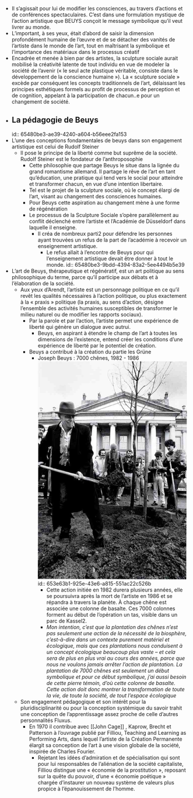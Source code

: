 - Il s’agissait pour lui de modifier les consciences, au travers d’actions et de conférences spectaculaires. C’est dans une formulation mystique de l’action artistique que BEUYS conçoit le message symbolique qu’il veut livrer au monde.
- L’important, à ses yeux, était d’abord de saisir la dimension profondément humaine de l’œuvre et de se détacher des vanités de l’artiste dans le monde de l’art, tout en maîtrisant la symbolique et l’importance des matériaux dans le processus créatif
- Encadrée et menée à bien par des artistes, la sculpture sociale aurait mobilisé la créativité latente de tout individu en vue de modeler la société de l’avenir (« le seul acte plastique véritable, consiste dans le développement de la conscience humaine »). La « sculpture sociale » excède par conséquent les concepts traditionnels de l’art, délaissant les principes esthétiques formels au profit de processus de perception et de cognition, appelant à la participation de chacun..e pour un changement de société.
- ## La pédagogie de Beuys
  id:: 65480be3-ae39-4240-a604-b56eee2fa153
- L’une des conceptions fondamentales de beuys dans son engagement artistique est celui de Rudolf Steiner
	- Il pose le principe de la liberté comme but suprême de la société. Rudolf Steiner est le fondateur de l’anthroposophie
		- Cette philosophie que partage Beuys le situe dans la lignée du grand romantisme allemand. Il partage le rêve de l’art en tant qu’éducation, une pratique qui tend vers le social pour atteindre et transformer chacun, en vue d’une intention libertaire.
		- Tel est le projet de la sculpture sociale, où le concept élargi de l’art, visant au changement des consciences humaines.
		- Pour Beuys cette aspiration au changement mène à une forme de régénération
		- Le processus de la Sculpture Sociale s’opère parallèlement au conflit déclenché entre l’artiste et l’Académie de Düsseldorf dans laquelle il enseigne.
			- Il créa de nombreux parti2 pour défendre les personnes ayant trouvées un refus de la part de l’académie à recevoir un enseignement artistique.
				- Le refus allait à l’encontre de Beuys pour qui l’enseignement artistique devait être donner à tout le monde.
				  id:: 65480be3-9bdd-4394-83a2-5ee4494b5e39
- L’art de Beuys, thérapeutique et régénératif, est un art politique au sens philosophique du terme, parce qu’il participe aux débats et à l’élaboration de la société.
	- Aux yeux d’Arendt, l’artiste est un personnage politique en ce qu’il revêt les qualités nécessaires à l’action politique, ou plus exactement à la « praxis » politique (la praxis, au sens d’action, désigne l’ensemble des activités humaines susceptibles de transformer le milieu naturel ou de modifier les rapports sociaux).
		- Par la parole et par l’action, l’artiste permet une expérience de liberté qui génère un dialogue avec autrui.
			- Beuys, en aspirant à étendre le champ de l’art à toutes les dimensions de l’existence, entend créer les conditions d’une expérience de liberté par le potentiel de création.
		- Beuys a contribué à la création du partie les Grüne
			- Joseph Beuys : 7000 chênes, 1982 - 1986 ![image.png](../assets/image_1698509441517_0.png)
			  id:: 653e63b1-925e-43e6-a815-551ac22c526b
				- Cette action initiée en 1982 durera plusieurs années, elle se poursuivra après la mort de l’artiste en 1986 et se répandra à travers la planète. À chaque chêne est associée une colonne de basalte. Ces 7000 colonnes forment au début de l’opération un tas, visible dans un parc de Kassel2.
				- *Mon intention, c’est que la plantation des chênes n’est pas seulement une action de la nécessité de la biosphère, c’est-à-dire dans un contexte purement matériel et écologique, mais que ces plantations nous conduisent à un concept écologique beaucoup plus vaste – et cela sera de plus en plus vrai au cours des années, parce que nous ne voulons jamais arrêter l’action de plantation. La plantation de 7000 chênes est seulement un début symbolique et pour ce début symbolique, j’ai aussi besoin de cette pierre témoin, d’où cette colonne de basalte. Cette action doit donc montrer la transformation de toute la vie, de toute la société, de tout l’espace écologique*
	- Son engagement pédagogique et son intérêt pour la pluridisciplinarité ou pour la conception systémique du savoir trahit une conception de l’apprentissage assez proche de celle d’autres personnalités Fluxus.
		- En 1970 il contribue avec [[John Cage]] , Kaprow, Brecht et Patterson à l’ouvrage publié par Filliou, Teaching and Learning as Performing Arts, dans lequel l’artiste de la Création Permanente élargit sa conception de l’art à une vision globale de la société, inspirée de Charles Fourier.
			- Rejetant les idées d’admiration et de spécialisation qui sont pour lui responsables de l’aliénation de la société capitaliste, Filliou distingue une « économie de la prostitution », reposant sur la quête du pouvoir, d’une « économie poétique » chargée d’instaurer un nouveau système de valeurs plus propice à l’épanouissement de l’homme.